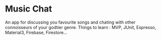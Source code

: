 # Music Chat
An app for discussing you favourite songs and chating with other connoisseurs of your godtier genre.
Things to learn : MVP, JUnit, Espresso, Material3, Firebase, Firestore...

